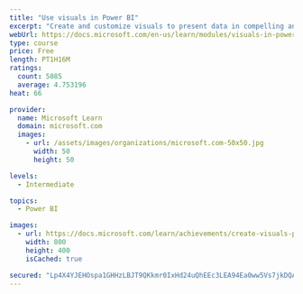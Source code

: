 ```yaml
---
title: "Use visuals in Power BI"
excerpt: "Create and customize visuals to present data in compelling and insightful ways."
webUrl: https://docs.microsoft.com/en-us/learn/modules/visuals-in-power-bi/
type: course
price: Free
length: PT1H16M
ratings:
  count: 5085
  average: 4.753196
heat: 66

provider:
  name: Microsoft Learn
  domain: microsoft.com
  images:
    - url: /assets/images/organizations/microsoft.com-50x50.jpg
      width: 50
      height: 50

levels:
  - Intermediate

topics:
  - Power BI

images:
  - url: https://docs.microsoft.com/learn/achievements/create-visuals-power-bi-desktop-social.png
    width: 800
    height: 400
    isCached: true

secured: "Lp4X4YJEHOspa1GHHzLBJT9QKkmr0IxHd24uQhEEc3LEA94Ea0ww5Vs7jkDQAs1YyhMukQCqEOoiN5di9AFRoJwAp7S45gXVrJRzHORBBS4K/Sw8DRj5Rp/0Fcz30qMMcRWZHztEDEDl0HSNu1kCrckFeQpADpuYXOHizwL2kTooFcUCIc3avwNS6AZz0sK+GWb2N6QEAAshKD730UGQNnxPG/lpGzPYvQYcvD1All3GHneYn1vkRna78BP0eLlhXfYMzRhQL4HUg3LJ8nrmHnbyY3t2qcs1Q63/2wkY7R5RQ5tAqEiCnRbuGzn6q7qVD5E4OddXUOmjbtcG9c3RMM4K3dgXjF8+dgLWWFUoXbzxbTqsm1MVwookwY0kIqMacD9zCR2Y3tip3wBTqqi5InOQF0OF1aCUQQft6gX8ctQ=;eV6FsIGFSv1OAGdDpxGumA=="
---
```


